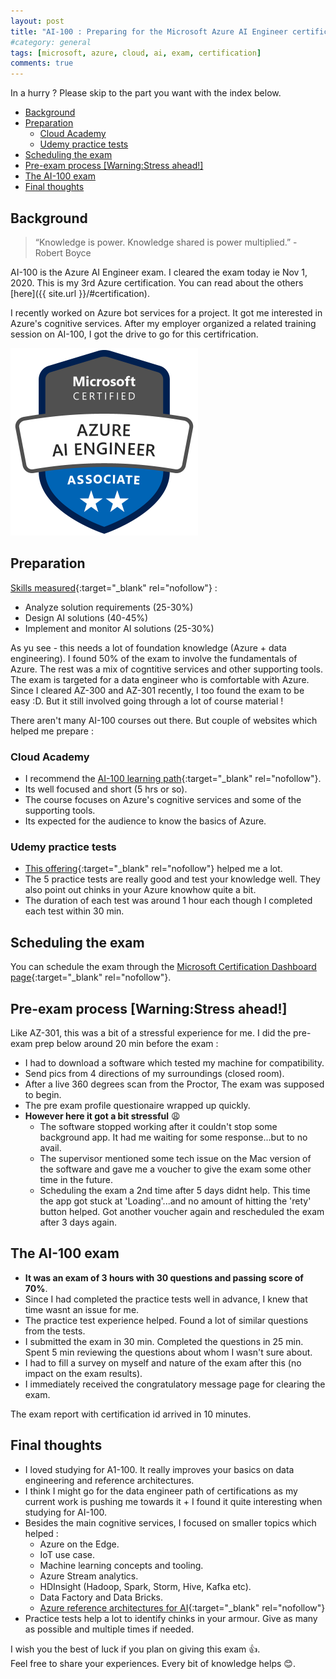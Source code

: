 ```yaml
---
layout: post
title: "AI-100 : Preparing for the Microsoft Azure AI Engineer certification"
#category: general
tags: [microsoft, azure, cloud, ai, exam, certification]
comments: true
---
```

In a hurry ? Please skip to the part you want with the index below.
<!-- TOC -->

- [Background](#background)
- [Preparation](#preparation)
  - [Cloud Academy](#cloud-academy)
  - [Udemy practice tests](#udemy-practice-tests)
- [Scheduling the exam](#scheduling-the-exam)
- [Pre-exam process [Warning:Stress ahead!]](#pre-exam-process-warningstress-ahead)
- [The AI-100 exam](#the-ai-100-exam)
- [Final thoughts](#final-thoughts)

<!-- /TOC -->
## Background

> “Knowledge is power. Knowledge shared is power multiplied.” - Robert Boyce

AI-100 is the Azure AI Engineer exam. I cleared the exam today ie Nov 1, 2020.
This is my 3rd Azure certification. You can read about the others [here]({{ site.url }}/#certification).

I recently worked on Azure bot services for a project. It got me interested in Azure's cognitive services.
After my employer organized a related training session on AI-100, I got the drive to go for this certifrication.

<img src="/assets/images/certifications/azure-ai-engineer.png" width="300" height="300"/>

## Preparation

[Skills measured](https://docs.microsoft.com/en-us/learn/certifications/exams/ai-100){:target="_blank" rel="nofollow"} :

- Analyze solution requirements (25-30%)
- Design AI solutions (40-45%)
- Implement and monitor AI solutions (25-30%)

As yu see - this needs a lot of foundation knowledge (Azure + data engineering). I found 50% of the exam to involve the fundamentals of Azure. The rest was a mix of cogntitive services and other supporting tools.
The exam is targeted for a data engineer who is comfortable with Azure. Since I cleared AZ-300 and AZ-301 recently, I too found the exam to be easy :D.
But it still involved going through a lot of course material !

There aren't many AI-100 courses out there. But couple of  websites which helped me prepare :

### Cloud Academy

- I recommend the [AI-100 learning path](https://cloudacademy.com/learning-paths/ai-100-exam-preparation-designing-and-implementing-an-azure-ai-solution-1-1334/){:target="_blank" rel="nofollow"}.
- Its well focused and short (5 hrs or so).
- The course focuses on Azure's cognitive services and some of the supporting tools.
- Its expected for the audience to know the basics of Azure.

### Udemy practice tests

- [This offering](https://www.udemy.com/course/ai-100-designing-and-implement-azure-ai-solution-exam-prep-certacademy/learn/quiz/4953126){:target="_blank" rel="nofollow"} helped me a lot.
- The 5 practice tests are really good and test your knowledge well. They also point out chinks in your Azure knowhow quite a bit.
- The duration of each test was around 1 hour each though I completed each test within 30 min.

## Scheduling the exam

You can schedule the exam through the [Microsoft Certification Dashboard page](https://www.microsoft.com/en-us/learning/dashboard.aspx){:target="_blank" rel="nofollow"}.

## Pre-exam process [Warning:Stress ahead!]

Like AZ-301, this was a bit of a stressful experience for me.
I did the pre-exam prep below around 20 min before the exam :

- I had to download a software which tested my machine for compatibility.
- Send pics from 4 directions of my surroundings (closed room).
- After a live 360 degrees scan from the Proctor, The exam was supposed to begin.
- The pre exam profile questionaire wrapped up quickly.
- **However here it got a bit stressful** :weary:
  - The software stopped working after it couldn't stop some background app. It had me waiting for some response...but to no avail.
  - The supervisor mentioned some tech issue on the Mac version of the software and gave me a voucher to give the exam some other time in the future.
  - Scheduling the exam a 2nd time after 5 days didnt help. This time the app got stuck at 'Loading'...and no amount of hitting the 'rety' button helped. Got another voucher again and rescheduled the exam after 3 days again.

## The AI-100 exam

- **It was an exam of 3 hours with 30 questions and passing score of 70%**.
- Since I had completed the practice tests well in advance, I knew that time wasnt an issue for me.
- The practice test experience helped. Found a lot of similar questions from the tests.
- I submitted the exam in 30 min. Completed the questions in 25 min. Spent 5 min reviewing the questions about whom I wasn't sure about.
- I had to fill a survey on myself and nature of the exam after this (no impact on the exam results).
- I immediately received the congratulatory message page for clearing the exam.

The exam report with certification id arrived in 10 minutes.

## Final thoughts

- I loved studying for A1-100. It really improves your basics on data engineering and reference architectures.
- I think I might go for the data engineer path of certifications as my current work is pushing me towards it + I found it quite interesting when studying for AI-100.
- Besides the main cognitive services, I focused on smaller topics which helped :
  - Azure on the Edge.
  - IoT use case.
  - Machine learning concepts and tooling.
  - Azure Stream analytics.
  - HDInsight (Hadoop, Spark, Storm, Hive, Kafka etc).
  - Data Factory and Data Bricks.
  - [Azure reference architectures for AI](https://docs.microsoft.com/en-us/azure/architecture/data-guide/big-data/ai-overview){:target="_blank" rel="nofollow"}
- Practice tests help a lot to identify chinks in your armour. Give as many as possible and multiple times if needed.

I wish you the best of luck if you plan on giving this exam :thumbsup:.
<br/>Feel free to share your experiences. Every bit of knowledge helps :blush:.
